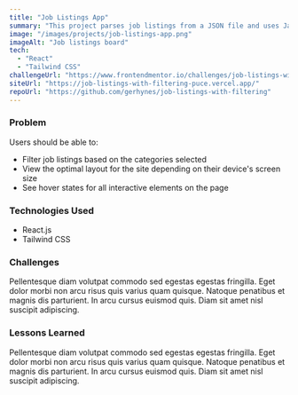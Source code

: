 ```yaml
---
title: "Job Listings App"
summary: "This project parses job listings from a JSON file and uses JavaScript to filter them by category."
image: "/images/projects/job-listings-app.png"
imageAlt: "Job listings board"
tech:
  - "React"
  - "Tailwind CSS"
challengeUrl: "https://www.frontendmentor.io/challenges/job-listings-with-filtering-ivstIPCt"
siteUrl: "https://job-listings-with-filtering-puce.vercel.app/"
repoUrl: "https://github.com/gerhynes/job-listings-with-filtering"
---
```


### Problem

Users should be able to:

- Filter job listings based on the categories selected
- View the optimal layout for the site depending on their device's screen size
- See hover states for all interactive elements on the page

### Technologies Used

- React.js
- Tailwind CSS

### Challenges

Pellentesque diam volutpat commodo sed egestas egestas fringilla. Eget dolor morbi non arcu risus quis varius quam quisque. Natoque penatibus et magnis dis parturient. In arcu cursus euismod quis. Diam sit amet nisl suscipit adipiscing.

### Lessons Learned

Pellentesque diam volutpat commodo sed egestas egestas fringilla. Eget dolor morbi non arcu risus quis varius quam quisque. Natoque penatibus et magnis dis parturient. In arcu cursus euismod quis. Diam sit amet nisl suscipit adipiscing.
